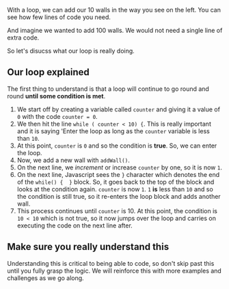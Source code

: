With a loop, we can add our 10 walls in the way you see on the left. You can see how few lines of code you need. 

And imagine we wanted to add 100 walls. We would not need a single line of extra code.

So let's disucss what our loop is really doing.

## Our loop explained
The first thing to understand is that a loop will continue to go round and round **until some condition is met**.

1. We start off by creating a variable called `counter` and giving it a value of `0` with the code `counter = 0`.
1. We then hit the line `while ( counter < 10) {`. This is really important and it is saying 'Enter the loop as long as the `counter` variable is less than `10`.
1. At this point, `counter` is `0` and so the condition is **true**. So, we can enter the loop.
1. Now, we add a new wall with `addWall()`.
1. On the next line, we *increment* or increase `counter` by one, so it is now `1`.
1. On the next line, Javascript sees the `}` character which denotes the end of the `while() {  }` block. So, it goes back to the top of the block and looks at the condition again. `counter` is now `1`. `1` **is** less than `10` and so the condition is still true, so it re-enters the loop block and adds another wall.
1. This process continues until `counter` is 10. At this point, the condition is `10 < 10` which is not true, so it now jumps over the loop and carries on executing the code on the next line after.

## Make sure you really understand this
Understanding this is critical to being able to code, so don't skip past this until you fully grasp the logic. We will reinforce this with more examples and challenges as we go along.